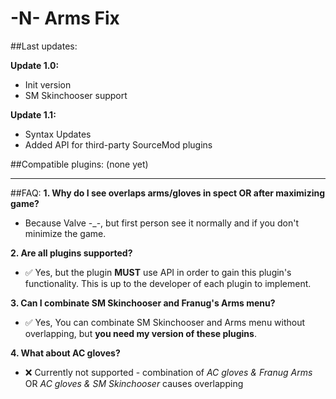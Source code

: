 # -N- Arms Fix

##Last updates:

**Update 1.0:**
  + Init version
  + SM Skinchooser support

**Update 1.1:**
  + Syntax Updates
  + Added API for third-party SourceMod plugins
  
##Compatible plugins:
  (none yet)
  
------------------

##FAQ:
**1. Why do I see overlaps arms/gloves in spect OR after maximizing game?**

  - Because Valve -_-, but first person see it normally and if you don't minimize the game.
    
**2. Are all plugins supported?**
 
  - :white_check_mark: Yes, but the plugin **MUST** use API in order to gain this plugin's functionality. This is up to the developer of each plugin to implement.
  
**3. Can I combinate SM Skinchooser and Franug's Arms menu?**
 
  - :white_check_mark: Yes, You can combinate SM Skinchooser and Arms menu without overlapping, but **you need my version of these plugins**.

**4. What about AC gloves?**

  - :x: Currently not supported - combination of *AC gloves & Franug Arms* OR *AC gloves & SM Skinchooser* causes overlapping